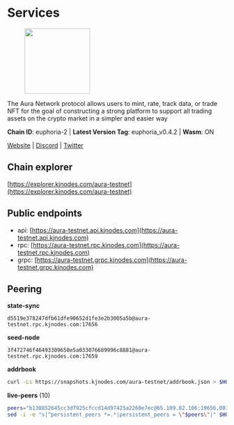 # Services

<figure><img src="https://raw.githubusercontent.com/kj89/testnet_manuals/main/pingpub/logos/aura.png" width="150" alt=""><figcaption></figcaption></figure>

The Aura Network protocol allows users to mint, rate, track data,  or trade NFT for the goal of constructing a strong platform to  support all trading assets on the crypto market in a simpler and easier way

**Chain ID**: euphoria-2 | **Latest Version Tag**: euphoria_v0.4.2 | **Wasm**: ON

[Website](https://aura.network) | [Discord](https://discord.gg/hpvF5QcWRf) | [Twitter](https://twitter.com/AuraNetworkHQ)




## Chain explorer
[https://explorer.kjnodes.com/aura-testnet](https://explorer.kjnodes.com/aura-testnet)

## Public endpoints

* api: [https://aura-testnet.api.kjnodes.com](https://aura-testnet.api.kjnodes.com)
* rpc: [https://aura-testnet.rpc.kjnodes.com](https://aura-testnet.rpc.kjnodes.com)
* grpc: [https://aura-testnet.grpc.kjnodes.com](https://aura-testnet.grpc.kjnodes.com)

## Peering

**state-sync**

```text
d5519e378247dfb61dfe90652d1fe3e2b3005a5b@aura-testnet.rpc.kjnodes.com:17656
```

**seed-node**

```text
3f472746f46493309650e5a033076689996c8881@aura-testnet.rpc.kjnodes.com:17659
```

**addrbook**
```bash
curl -Ls https://snapshots.kjnodes.com/aura-testnet/addrbook.json > $HOME/.aura/config/addrbook.json
```

**live-peers** (10)
```bash
peers="b130852645cc3d7925cfccd14d97425a2260e7ec@65.109.82.106:19656,003686d978739de9988cbfcc6e120c2db41f87b5@65.109.30.12:46656,b2394ad608075aa405cdf4ab55e36376d93f7b1d@65.108.206.118:56656,0770c2687cc34d59ca62270960d3ffcad6e42cf8@65.108.233.44:21656,5b2758dfcbcbc19b9a0ee04c09008b67c98cd7d9@162.244.35.40:24656,7812205773ac30f3d47200ac2391c79896c60135@54.254.220.113:26656,d5519e378247dfb61dfe90652d1fe3e2b3005a5b@65.109.68.190:17656,2694dd6c739393ad7066dc384e41a21b334f5a35@142.132.223.189:26656,7cad1bcb2ad777dba21840832341f2ce14bae1a5@5.75.174.126:26656,e874935eee84c8313dbb52ba497aed2d8d1f1245@65.108.237.231:27656"
sed -i -e "s|^persistent_peers *=.*|persistent_peers = \"$peers\"|" $HOME/.aura/config/config.toml
```
